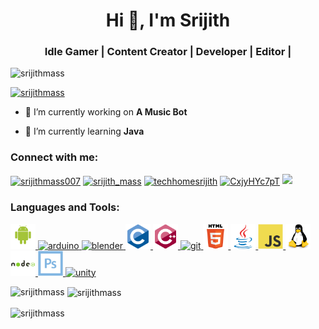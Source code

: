 <h1 align="center">Hi 👋, I'm Srijith</h1>
<h3 align="center">Idle Gamer | Content Creator | Developer | Editor |</h3>

<p align="left"> <img src="https://komarev.com/ghpvc/?username=srijithmass&label=Profile%20views&color=0e75b6&style=flat" alt="srijithmass" /> </p>

<p align="left"> <a href="https://github.com/ryo-ma/github-profile-trophy"><img src="https://github-profile-trophy.vercel.app/?username=srijithmass" alt="srijithmass" /></a> </p>

- 🔭 I’m currently working on **A Music Bot**

- 🌱 I’m currently learning **Java**

<h3 align="left">Connect with me:</h3>
<p align="left">
<a href="https://fb.com/srijithmass007" target="blank"><img align="center" src="https://raw.githubusercontent.com/rahuldkjain/github-profile-readme-generator/master/src/images/icons/Social/facebook.svg" alt="srijithmass007" height="30" width="40" /></a>
<a href="https://instagram.com/srijith_mass" target="blank"><img align="center" src="https://raw.githubusercontent.com/rahuldkjain/github-profile-readme-generator/master/src/images/icons/Social/instagram.svg" alt="srijith_mass" height="30" width="40" /></a>
<a href="https://www.youtube.com/c/techhomesrijith" target="blank"><img align="center" src="https://raw.githubusercontent.com/rahuldkjain/github-profile-readme-generator/master/src/images/icons/Social/youtube.svg" alt="techhomesrijith" height="30" width="40" /></a>
<a href="https://discord.gg/CxjyHYc7pT" target="blank"><img align="center" src="https://raw.githubusercontent.com/rahuldkjain/github-profile-readme-generator/master/src/images/icons/Social/discord.svg" alt="CxjyHYc7pT" height="30" width="40" /></a>
<a href="https://discord.gg/pDzrEyGpxE"><img src="https://discordapp.com/api/guilds/779910243337502750/widget.png?style=banner4"></a>
</p>

<h3 align="left">Languages and Tools:</h3>
<p align="left"> <a href="https://developer.android.com" target="_blank"> <img src="https://raw.githubusercontent.com/devicons/devicon/master/icons/android/android-original-wordmark.svg" alt="android" width="40" height="40"/> </a> <a href="https://www.arduino.cc/" target="_blank"> <img src="https://cdn.worldvectorlogo.com/logos/arduino-1.svg" alt="arduino" width="40" height="40"/> </a> <a href="https://www.blender.org/" target="_blank"> <img src="https://download.blender.org/branding/community/blender_community_badge_white.svg" alt="blender" width="40" height="40"/> </a> <a href="https://www.cprogramming.com/" target="_blank"> <img src="https://raw.githubusercontent.com/devicons/devicon/master/icons/c/c-original.svg" alt="c" width="40" height="40"/> </a> <a href="https://www.w3schools.com/cpp/" target="_blank"> <img src="https://raw.githubusercontent.com/devicons/devicon/master/icons/cplusplus/cplusplus-original.svg" alt="cplusplus" width="40" height="40"/> </a> <a href="https://git-scm.com/" target="_blank"> <img src="https://www.vectorlogo.zone/logos/git-scm/git-scm-icon.svg" alt="git" width="40" height="40"/> </a> <a href="https://www.w3.org/html/" target="_blank"> <img src="https://raw.githubusercontent.com/devicons/devicon/master/icons/html5/html5-original-wordmark.svg" alt="html5" width="40" height="40"/> </a> <a href="https://www.java.com" target="_blank"> <img src="https://raw.githubusercontent.com/devicons/devicon/master/icons/java/java-original.svg" alt="java" width="40" height="40"/> </a> <a href="https://developer.mozilla.org/en-US/docs/Web/JavaScript" target="_blank"> <img src="https://raw.githubusercontent.com/devicons/devicon/master/icons/javascript/javascript-original.svg" alt="javascript" width="40" height="40"/> </a> <a href="https://www.linux.org/" target="_blank"> <img src="https://raw.githubusercontent.com/devicons/devicon/master/icons/linux/linux-original.svg" alt="linux" width="40" height="40"/> </a> <a href="https://nodejs.org" target="_blank"> <img src="https://raw.githubusercontent.com/devicons/devicon/master/icons/nodejs/nodejs-original-wordmark.svg" alt="nodejs" width="40" height="40"/> </a> <a href="https://www.photoshop.com/en" target="_blank"> <img src="https://raw.githubusercontent.com/devicons/devicon/master/icons/photoshop/photoshop-line.svg" alt="photoshop" width="40" height="40"/> </a> <a href="https://unity.com/" target="_blank"> <img src="https://www.vectorlogo.zone/logos/unity3d/unity3d-icon.svg" alt="unity" width="40" height="40"/> </a> </p>

<p><img align="left" src="https://github-readme-stats.vercel.app/api/top-langs?username=srijithmass&show_icons=true&locale=en&layout=compact" alt="srijithmass" /></p>

<p>&nbsp;<img align="center" src="https://github-readme-stats.vercel.app/api?username=srijithmass&show_icons=true&locale=en" alt="srijithmass" /></p>

<p><img align="center" src="https://github-readme-streak-stats.herokuapp.com/?user=srijithmass&" alt="srijithmass" /></p>
